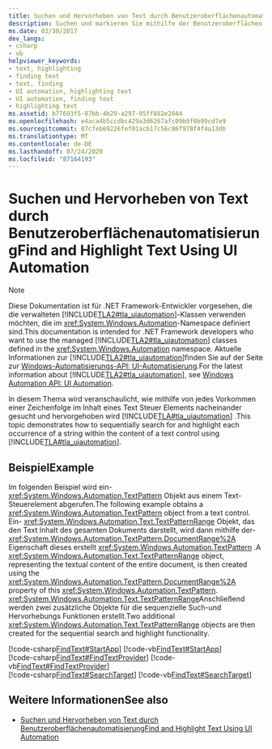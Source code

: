 ```yaml
---
title: Suchen und Hervorheben von Text durch Benutzeroberflächenautomatisierung
description: Suchen und markieren Sie mithilfe der Benutzeroberflächen Automatisierung Text. Ein Beispiel sucht nacheinander nach allen Vorkommen einer Zeichenfolge im Text Steuerelement Inhalt und hebt sie hervor.
ms.date: 03/30/2017
dev_langs:
- csharp
- vb
helpviewer_keywords:
- text, highlighting
- finding text
- text, finding
- UI automation, highlighting text
- UI automation, finding text
- highlighting text
ms.assetid: b77693f5-87bb-4b29-a297-05ff882e2044
ms.openlocfilehash: e4aca4b5ccdbc429a3d6267afc09b9f8b99cd7e9
ms.sourcegitcommit: 87cfeb69226fef01acb17c56c86f978f4f4a13db
ms.translationtype: MT
ms.contentlocale: de-DE
ms.lasthandoff: 07/24/2020
ms.locfileid: "87164193"
---
```

# <a name="find-and-highlight-text-using-ui-automation"></a><span data-ttu-id="e93ec-104">Suchen und Hervorheben von Text durch Benutzeroberflächenautomatisierung</span><span class="sxs-lookup"><span data-stu-id="e93ec-104">Find and Highlight Text Using UI Automation</span></span>
> [!NOTE]
> <span data-ttu-id="e93ec-105">Diese Dokumentation ist für .NET Framework-Entwickler vorgesehen, die die verwalteten [!INCLUDE[TLA2#tla_uiautomation](../../../includes/tla2sharptla-uiautomation-md.md)]-Klassen verwenden möchten, die im <xref:System.Windows.Automation>-Namespace definiert sind.</span><span class="sxs-lookup"><span data-stu-id="e93ec-105">This documentation is intended for .NET Framework developers who want to use the managed [!INCLUDE[TLA2#tla_uiautomation](../../../includes/tla2sharptla-uiautomation-md.md)] classes defined in the <xref:System.Windows.Automation> namespace.</span></span> <span data-ttu-id="e93ec-106">Aktuelle Informationen zur [!INCLUDE[TLA2#tla_uiautomation](../../../includes/tla2sharptla-uiautomation-md.md)]finden Sie auf der Seite zur [Windows-Automatisierungs-API: UI-Automatisierung](/windows/win32/winauto/entry-uiauto-win32).</span><span class="sxs-lookup"><span data-stu-id="e93ec-106">For the latest information about [!INCLUDE[TLA2#tla_uiautomation](../../../includes/tla2sharptla-uiautomation-md.md)], see [Windows Automation API: UI Automation](/windows/win32/winauto/entry-uiauto-win32).</span></span>  
  
 <span data-ttu-id="e93ec-107">In diesem Thema wird veranschaulicht, wie mithilfe von jedes Vorkommen einer Zeichenfolge im Inhalt eines Text Steuer Elements nacheinander gesucht und hervorgehoben wird [!INCLUDE[TLA#tla_uiautomation](../../../includes/tlasharptla-uiautomation-md.md)] .</span><span class="sxs-lookup"><span data-stu-id="e93ec-107">This topic demonstrates how to sequentially search for and highlight each occurrence of a string within the content of a text control using [!INCLUDE[TLA#tla_uiautomation](../../../includes/tlasharptla-uiautomation-md.md)].</span></span>  
  
## <a name="example"></a><span data-ttu-id="e93ec-108">Beispiel</span><span class="sxs-lookup"><span data-stu-id="e93ec-108">Example</span></span>  
 <span data-ttu-id="e93ec-109">Im folgenden Beispiel wird ein- <xref:System.Windows.Automation.TextPattern> Objekt aus einem Text-Steuerelement abgerufen.</span><span class="sxs-lookup"><span data-stu-id="e93ec-109">The following example obtains a <xref:System.Windows.Automation.TextPattern> object from a text control.</span></span> <span data-ttu-id="e93ec-110">Ein- <xref:System.Windows.Automation.Text.TextPatternRange> Objekt, das den Text Inhalt des gesamten Dokuments darstellt, wird dann mithilfe der- <xref:System.Windows.Automation.TextPattern.DocumentRange%2A> Eigenschaft dieses erstellt <xref:System.Windows.Automation.TextPattern> .</span><span class="sxs-lookup"><span data-stu-id="e93ec-110">A <xref:System.Windows.Automation.Text.TextPatternRange> object, representing the textual content of the entire document, is then created using the <xref:System.Windows.Automation.TextPattern.DocumentRange%2A> property of this <xref:System.Windows.Automation.TextPattern>.</span></span> <span data-ttu-id="e93ec-111"><xref:System.Windows.Automation.Text.TextPatternRange>Anschließend werden zwei zusätzliche Objekte für die sequenzielle Such-und Hervorhebungs Funktionen erstellt.</span><span class="sxs-lookup"><span data-stu-id="e93ec-111">Two additional <xref:System.Windows.Automation.Text.TextPatternRange> objects are then created for the sequential search and highlight functionality.</span></span>  
  
[!code-csharp[FindText#StartApp](../../../samples/snippets/csharp/VS_Snippets_Wpf/FindText/CSharp/SearchWindow.cs#startapp)]
[!code-vb[FindText#StartApp](../../../samples/snippets/visualbasic/VS_Snippets_Wpf/FindText/VisualBasic/SearchWindow.vb#startapp)]  
[!code-csharp[FindText#FindTextProvider](../../../samples/snippets/csharp/VS_Snippets_Wpf/FindText/CSharp/SearchWindow.cs#findtextprovider)]
[!code-vb[FindText#FindTextProvider](../../../samples/snippets/visualbasic/VS_Snippets_Wpf/FindText/VisualBasic/SearchWindow.vb#findtextprovider)]  
[!code-csharp[FindText#SearchTarget](../../../samples/snippets/csharp/VS_Snippets_Wpf/FindText/CSharp/SearchWindow.cs#searchtarget)]
[!code-vb[FindText#SearchTarget](../../../samples/snippets/visualbasic/VS_Snippets_Wpf/FindText/VisualBasic/SearchWindow.vb#searchtarget)]  
  
## <a name="see-also"></a><span data-ttu-id="e93ec-112">Weitere Informationen</span><span class="sxs-lookup"><span data-stu-id="e93ec-112">See also</span></span>

- [<span data-ttu-id="e93ec-113">Suchen und Hervorheben von Text durch Benutzeroberflächenautomatisierung</span><span class="sxs-lookup"><span data-stu-id="e93ec-113">Find and Highlight Text Using UI Automation</span></span>](find-and-highlight-text-using-ui-automation.md)

